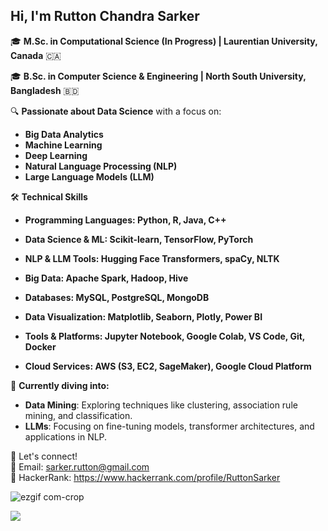 <h2><strong>Hi, I'm Rutton Chandra Sarker</strong></h2>  

🎓 **M.Sc. in Computational Science (In Progress) | Laurentian University, Canada** 🇨🇦

🎓 **B.Sc. in Computer Science & Engineering | North South University, Bangladesh** 🇧🇩

🔍 **Passionate about Data Science** with a focus on:  
- **Big Data Analytics**  
- **Machine Learning**  
- **Deep Learning**  
- **Natural Language Processing (NLP)**  
- **Large Language Models (LLM)**

🛠️ **Technical Skills**

 - **Programming Languages: Python, R, Java, C++**

  - **Data Science & ML: Scikit-learn, TensorFlow, PyTorch**

  - **NLP & LLM Tools: Hugging Face Transformers, spaCy, NLTK**

  - **Big Data: Apache Spark, Hadoop, Hive**

  - **Databases: MySQL, PostgreSQL, MongoDB**

  - **Data Visualization: Matplotlib, Seaborn, Plotly, Power BI**

  - **Tools & Platforms: Jupyter Notebook, Google Colab, VS Code, Git, Docker**

  - **Cloud Services: AWS (S3, EC2, SageMaker), Google Cloud Platform**

🚀 **Currently diving into:**  
- **Data Mining**: Exploring techniques like clustering, association rule mining, and classification.  
- **LLMs**: Focusing on fine-tuning models, transformer architectures, and applications in NLP.

🔗 Let's connect!  
📧 Email: [sarker.rutton@gmail.com](mailto:sarker.rutton@gmail.com)  
📂 HackerRank: https://www.hackerrank.com/profile/RuttonSarker


   ![ezgif com-crop](https://user-images.githubusercontent.com/59698649/222917196-63c89a98-c001-4a86-a584-6a5096e6cfef.gif)


   ![](https://komarev.com/ghpvc/?username=RuttonSarker&color=red&style=for-the-badge)




<!---
RuttonSarker/RuttonSarker is a ✨ special ✨ repository because its `README.md` (this file) appears on your GitHub profile.
You can click the Preview link to take a look at your changes.
--->
